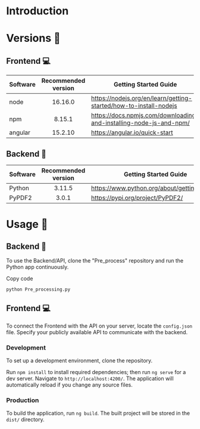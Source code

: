 # Introduction 
# Versions 📰
## Frontend :computer:
| Software | Recommended version | Getting Started Guide |
| ------------|:-----------: | ---------------------- |
| node | 16.16.0      | https://nodejs.org/en/learn/getting-started/how-to-install-nodejs |
| npm | 8.15.1       | https://docs.npmjs.com/downloading-and-installing-node-js-and-npm/ |
| angular | 15.2.10       | https://angular.io/quick-start |
## Backend :satellite:

| Software | Recommended version | Getting Started Guide |
| ------------|:-----------: | ---------------------- |
| Python| 3.11.5      | https://www.python.org/about/gettingstarted/ |
| PyPDF2| 3.0.1       | https://pypi.org/project/PyPDF2/ |


# Usage :thought_balloon:

## Backend :satellite:

To use the Backend/API, clone the "Pre_process" repository and run the Python app continuously.

Copy code

`python Pre_processing.py` 

## Frontend :computer:

To connect the Frontend with the API on your server, locate the `config.json` file. Specify your publicly available API to communicate with the backend.

### Development

To set up a development environment, clone the repository.

Run `npm install` to install required dependencies; then run `ng serve` for a dev server. Navigate to `http://localhost:4200/`. The application will automatically reload if you change any source files.

### Production

To build the application, run `ng build`. The built project will be stored in the `dist/` directory.
